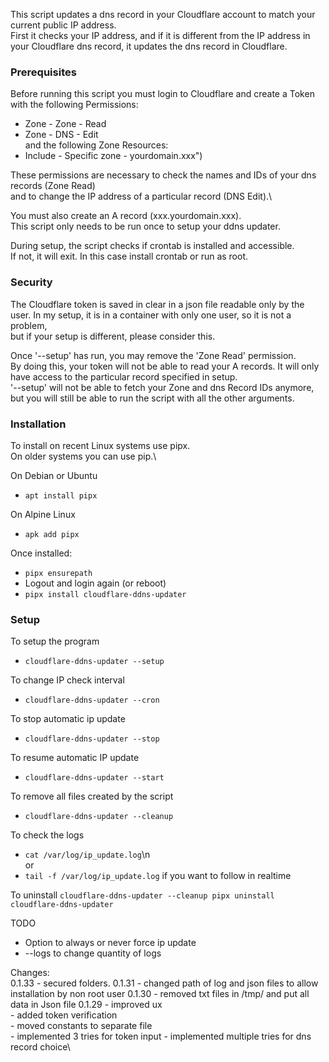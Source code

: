 This script updates a dns record in your Cloudflare account to match 
your current public IP address.\
First it checks your IP address, and if it is different from the IP address in your 
Cloudflare dns record, it updates the dns record in Cloudflare.

### Prerequisites
Before running this script you must login to Cloudflare and create a Token 
with the following Permissions:  
- Zone - Zone - Read  
- Zone - DNS - Edit    \
and the following Zone Resources:  
- Include - Specific zone - yourdomain.xxx")

These permissions are necessary to check the names and IDs of your dns records (Zone Read)\
and to change the IP address of a particular record (DNS Edit).\

You must also create an A record (xxx.yourdomain.xxx).\
This script only needs to be run once to setup your ddns updater.

During setup, the script checks if crontab is installed and accessible.\
If not, it will exit. In this case install crontab or run as root.

### Security
The Cloudflare token is saved in clear in a json file readable only by the user.
In my setup, it is in a container with only one user, so it is not a problem,   
but if your setup is different, please consider this. 

Once '--setup' has run, you may remove the 'Zone Read' permission.\
By doing this, your token will not be able to read your A records. It will 
only have access to the particular record specified in setup.\
'--setup' will not be able to fetch your Zone and dns Record IDs anymore, but
 you will still be able to run the script with all the other arguments.
  

### Installation
  
To install on recent Linux systems use pipx.\
On older systems you can use pip.\
  
On Debian or Ubuntu  
- `apt install pipx`

On Alpine Linux  
- `apk add pipx`  

Once installed:  
- `pipx ensurepath`  
- Logout and login again (or reboot)  
- `pipx install cloudflare-ddns-updater`  
  
### Setup
To setup the program  
- `cloudflare-ddns-updater --setup`  
  
To change IP check interval  
- `cloudflare-ddns-updater --cron`  
  
To stop automatic ip update  
- `cloudflare-ddns-updater --stop`  
  
To resume automatic IP update  
- `cloudflare-ddns-updater --start`  
  
To remove all files created by the script  
- `cloudflare-ddns-updater --cleanup`  
  
To check the logs  
- `cat /var/log/ip_update.log`\n  
or   
- `tail -f /var/log/ip_update.log` if you want to follow in realtime  
  
To uninstall
    ```
    cloudflare-ddns-updater --cleanup
    pipx uninstall cloudflare-ddns-updater
    ```
  

  
  
TODO  
- Option to always or never force ip update  
- --logs to change quantity of logs  
  
Changes:  
0.1.33 - secured folders. 
0.1.31 - changed path of log and json files to allow installation by non root user
0.1.30 - removed txt files in /tmp/ and put all data in Json file
0.1.29 - improved ux \
       - added token verification\
       - moved constants to separate file\
       - implemented 3 tries for token input
       - implemented multiple tries for dns record choice\
